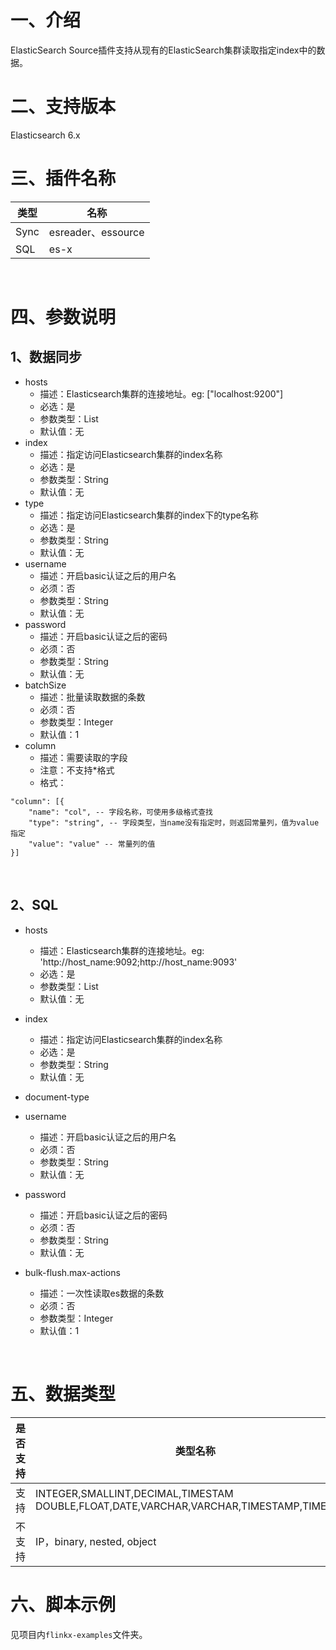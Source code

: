 # 一、介绍
ElasticSearch Source插件支持从现有的ElasticSearch集群读取指定index中的数据。
​

# 二、支持版本
Elasticsearch 6.x
​

# 三、插件名称

| 类型|名称|
| --- | --- |
| Sync | esreader、essource |
| SQL | es-x |

​

# 四、参数说明


## 1、数据同步

- hosts
   - 描述：Elasticsearch集群的连接地址。eg: ["localhost:9200"]
   - 必选：是
   - 参数类型：List<String>
   - 默认值：无
- index
   - 描述：指定访问Elasticsearch集群的index名称
   - 必选：是
   - 参数类型：String
   - 默认值：无
- type
   - 描述：指定访问Elasticsearch集群的index下的type名称
   - 必选：是
   - 参数类型：String
   - 默认值：无
- username
   - 描述：开启basic认证之后的用户名
   - 必须：否
   - 参数类型：String
   - 默认值：无
- password
   - 描述：开启basic认证之后的密码
   - 必须：否
   - 参数类型：String
   - 默认值：无
- batchSize
   - 描述：批量读取数据的条数
   - 必须：否
   - 参数类型：Integer
   - 默认值：1
- column
   - 描述：需要读取的字段
   - 注意：不支持*格式
   - 格式：

```
"column": [{
    "name": "col", -- 字段名称，可使用多级格式查找
    "type": "string", -- 字段类型，当name没有指定时，则返回常量列，值为value指定
    "value": "value" -- 常量列的值
}]
```
​

## 2、SQL

- hosts
   - 描述：Elasticsearch集群的连接地址。eg: 'http://host_name:9092;http://host_name:9093'
   - 必选：是
   - 参数类型：List<String>
   - 默认值：无
- index
   - 描述：指定访问Elasticsearch集群的index名称
   - 必选：是
   - 参数类型：String
   - 默认值：无
- document-type

- username
   - 描述：开启basic认证之后的用户名
   - 必须：否
   - 参数类型：String
   - 默认值：无
- password
   - 描述：开启basic认证之后的密码
   - 必须：否
   - 参数类型：String
   - 默认值：无
- bulk-flush.max-actions
   - 描述：一次性读取es数据的条数
   - 必须：否
   - 参数类型：Integer
   - 默认值：1

​

# 五、数据类型

|是否支持 | 类型名称 |
| --- | --- |
| 支持 |INTEGER,SMALLINT,DECIMAL,TIMESTAM DOUBLE,FLOAT,DATE,VARCHAR,VARCHAR,TIMESTAMP,TIME,BYTE|
| 不支持 | IP，binary, nested, object|

# 六、脚本示例

见项目内`flinkx-examples`文件夹。
